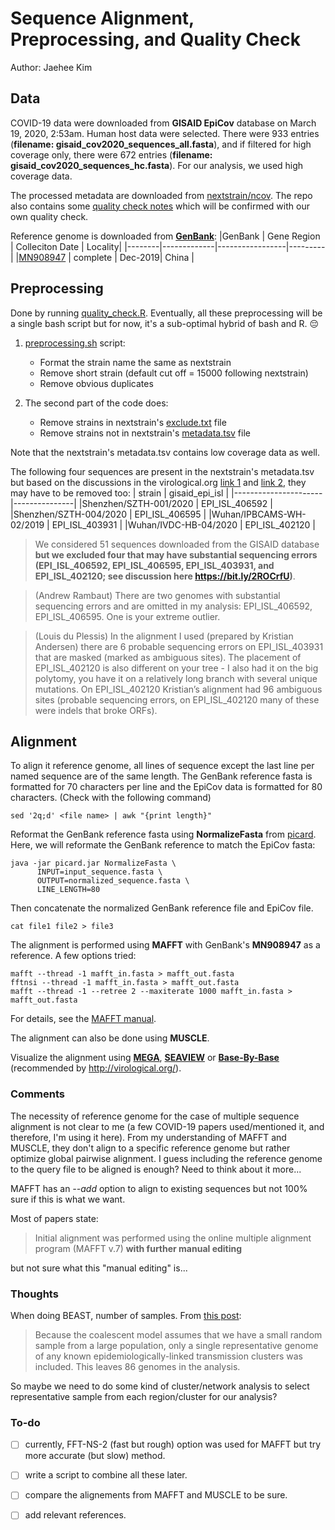# Sequence Alignment, Preprocessing, and Quality Check
Author: Jaehee Kim

## Data
COVID-19 data were downloaded from **GISAID EpiCov** database on March 19, 2020, 2:53am. Human host data were selected. There were 933 entries (**filename: gisaid_cov2020_sequences_all.fasta**), and if filtered for high coverage only, there were 672 entries (**filename: gisaid_cov2020_sequences_hc.fasta**). For our analysis, we used high coverage data. 

The processed metadata are downloaded from [nextstrain/ncov](https://github.com/nextstrain/ncov/blob/master/data/metadata.tsv). The repo also contains some [quality check notes](https://github.com/nextstrain/ncov/blob/master/config/exclude.txt) which will be confirmed with our own quality check. 

Reference genome is downloaded from [**GenBank**](https://www.ncbi.nlm.nih.gov/genbank/sars-cov-2-seqs/#nucleotide-sequences):
|GenBank | Gene Region | Colleciton Date | Locality|
|--------|-------------|-----------------|---------| 
|[MN908947](https://www.ncbi.nlm.nih.gov/nuccore/MN908947) | complete | Dec-2019| China |


## Preprocessing
Done by running [quality_check.R](https://github.com/JuliaPalacios/Covid19_Analyses/blob/master/alignment/R/quality_check.R). Eventually, all these preprocessing will be a single bash script but for now, it's a sub-optimal hybrid of bash and R. :pensive: 

1. [preprocessing.sh](https://github.com/JuliaPalacios/Covid19/blob/master/alignment/data/preprocessing.sh) script:
	* Format the strain name the same as nextstrain
	* Remove short strain (default cut off = 15000 following nextstrain)
	* Remove obvious duplicates

2. The second part of the code does:
	* Remove strains in nextstrain's [exclude.txt](https://bit.ly/33tuKjc) file
	* Remove strains not in nextstrain's [metadata.tsv](https://bit.ly/2QtA9la) file

Note that the nextstrain's metadata.tsv contains low coverage data as well.

The following four sequences are present in the nextstrain's metadata.tsv but based on the discussions in the virological.org [link 1](https://bit.ly/2Ujod6L) and [link 2](https://bit.ly/2xMDqFC), they may have to be removed too:
|       strain        |  gisaid_epi_isl   |
|----------------------|---------------|
|Shenzhen/SZTH-001/2020 | EPI_ISL_406592 |
|Shenzhen/SZTH-004/2020 | EPI_ISL_406595 |
|Wuhan/IPBCAMS-WH-02/2019 | EPI_ISL_403931 |
|Wuhan/IVDC-HB-04/2020 | EPI_ISL_402120 |

>We considered 51 sequences downloaded from the GISAID database **but we excluded four that may have substantial sequencing errors (EPI_ISL_406592, EPI_ISL_406595, EPI_ISL_403931, and EPI_ISL_402120; see discussion here https://bit.ly/2ROCrfU)**.

>(Andrew Rambaut) There are two genomes with substantial sequencing errors and are omitted in my analysis: EPI_ISL_406592, EPI_ISL_406595. One is your extreme outlier. 

> (Louis du Plessis) In the alignment I used (prepared by Kristian Andersen) there are 6 probable sequencing errors on EPI_ISL_403931 that are masked (marked as ambiguous sites).
> The placement of EPI_ISL_402120 is also different on your tree - I also had it on the big polytomy, you have it on a relatively long branch with several unique mutations. On EPI_ISL_402120 Kristian’s alignment had 96 ambiguous sites (probable sequencing errors, on EPI_ISL_402120 many of these were indels that broke ORFs).

## Alignment
To align it reference genome, all lines of sequence except the last line per named sequence are of the same length. The GenBank reference fasta is formatted for 70 characters per line and the EpiCov data is formatted for 80 characters. (Check with the following command) 
```
sed '2q;d' <file name> | awk "{print length}"
```

Reformat the GenBank reference fasta using **NormalizeFasta** from [picard](https://github.com/broadinstitute/picardi). Here, we will reformate the GenBank reference to match the EpiCov fasta:
```
java -jar picard.jar NormalizeFasta \
      INPUT=input_sequence.fasta \
      OUTPUT=normalized_sequence.fasta \
      LINE_LENGTH=80
``` 

Then concatenate the normalized GenBank reference file and EpiCov file.
```
cat file1 file2 > file3 
``` 

The alignment is performed using **MAFFT** with GenBank's **MN908947** as a reference. A few options tried:
```
mafft --thread -1 mafft_in.fasta > mafft_out.fasta
fftnsi --thread -1 mafft_in.fasta > mafft_out.fasta
mafft --thread -1 --retree 2 --maxiterate 1000 mafft_in.fasta > mafft_out.fasta
```

For details, see the [MAFFT manual](https://mafft.cbrc.jp/alignment/software/manual/manual.html).

The alignment can also be done using **MUSCLE**.

Visualize the alignment using [**MEGA**](https://www.megasoftware.net/), [**SEAVIEW**](http://doua.prabi.fr/software/seaview) or [**Base-By-Base**](https://4virology.net/virology-ca-tools/base-by-base/) (recommended by http://virological.org/).


### Comments
The necessity of reference genome for the case of multiple sequence alignment is not clear to me (a few COVID-19 papers used/mentioned it, and therefore, I'm using it here). From my understanding of MAFFT and MUSCLE, they don't align to a specific reference genome but rather optimize global pairwise alignment. I guess including the reference genome to the query file to be aligned is enough? Need to think about it more...   

MAFFT has an *--add* option to align to existing sequences but not 100% sure if this is what we want.

Most of papers state:
>Initial alignment was performed using the online multiple alignment program (MAFFT v.7) **with further manual editing**

but not sure what this "manual editing" is... 

### Thoughts
When doing BEAST, number of samples. From [this post](http://virological.org/t/phylodynamic-analysis-176-genomes-6-mar-2020/356):
> Because the coalescent model assumes that we have a small random sample from a large population, only a single representative genome of any known epidemiologically-linked transmission clusters was included. This leaves 86 genomes in the analysis.

So maybe we need to do some kind of cluster/network analysis to select representative sample from each region/cluster for our analysis?



### To-do
- [ ] currently, FFT-NS-2 (fast but rough) option was used for MAFFT but try more accurate (but slow) method.
- [ ] write a script to combine all these later.
- [ ] compare the alignements from MAFFT and MUSCLE to be sure.
- [ ] add relevant references.

